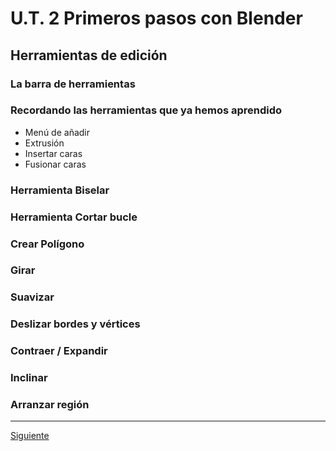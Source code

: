 ﻿# U.T. 2 Primeros pasos con Blender

## Herramientas de edición
### La barra de herramientas
### Recordando las herramientas que ya hemos aprendido
- Menú de añadir
- Extrusión
- Insertar caras
- Fusionar caras
### Herramienta Biselar
### Herramienta Cortar bucle
### Crear Polígono
### Girar
### Suavizar
### Deslizar bordes y vértices
### Contraer / Expandir
### Inclinar
### Arranzar región
---
[Siguiente](ut_2_05.md)

